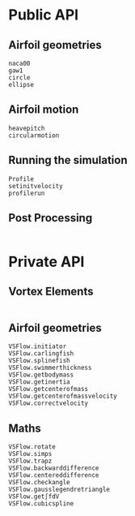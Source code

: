 # Public API

## Airfoil geometries
```@docs
naca00
gaw1
circle
ellipse
```

## Airfoil motion
```@docs
heavepitch
circularmotion
```

## Running the simulation
```@docs
Profile
setinitvelocity
profilerun
```

## Post Processing
```@docs
```

# Private API

## Vortex Elements
```@docs
```

## Airfoil geometries
```@docs
VSFlow.initiator
VSFlow.carlingfish
VSFlow.splinefish
VSFlow.swimmerthickness
VSFlow.getbodymass
VSFlow.getinertia
VSFlow.getcenterofmass
VSFlow.getcenterofmassvelocity
VSFlow.correctvelocity
```

## Maths
```@autodocs
VSFlow.rotate
VSFlow.simps
VSFlow.trapz
VSFlow.backwarddifference
VSFlow.centereddifference
VSFlow.checkangle
VSFlow.gausslegendretriangle
VSFlow.get∫fdV
VSFlow.cubicspline
```
